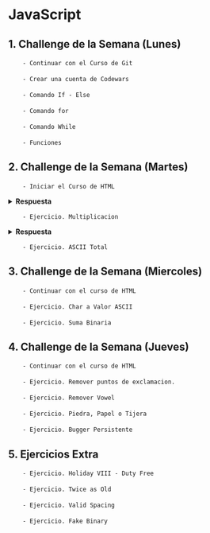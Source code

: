 # JavaScript

## 1. Challenge de la Semana (Lunes)

        - Continuar con el Curso de Git

        - Crear una cuenta de Codewars

        - Comando If - Else

        - Comando for

        - Comando While

        - Funciones

## 2. Challenge de la Semana (Martes)

        - Iniciar el Curso de HTML

<details><summary><strong>Respuesta</strong></summary>

![Inicio del Curso HTML](CursoHTMLIntro.jpg)

</details>

        - Ejercicio. Multiplicacion

<details><summary><strong>Respuesta</strong></summary>

```JavaScript

function multiply(a, b){
  //Se modifico la funcion para que regresara el resultado de la multiplicacion.
  return (a * b);
}

```

</details>

        - Ejercicio. ASCII Total

## 3. Challenge de la Semana (Miercoles)

        - Continuar con el curso de HTML

        - Ejercicio. Char a Valor ASCII

        - Ejercicio. Suma Binaria

## 4. Challenge de la Semana (Jueves)

        - Continuar con el curso de HTML

        - Ejercicio. Remover puntos de exclamacion.

        - Ejercicio. Remover Vowel

        - Ejercicio. Piedra, Papel o Tijera

        - Ejercicio. Bugger Persistente

## 5. Ejercicios Extra 

        - Ejercicio. Holiday VIII - Duty Free

        - Ejercicio. Twice as Old

        - Ejercicio. Valid Spacing

        - Ejercicio. Fake Binary